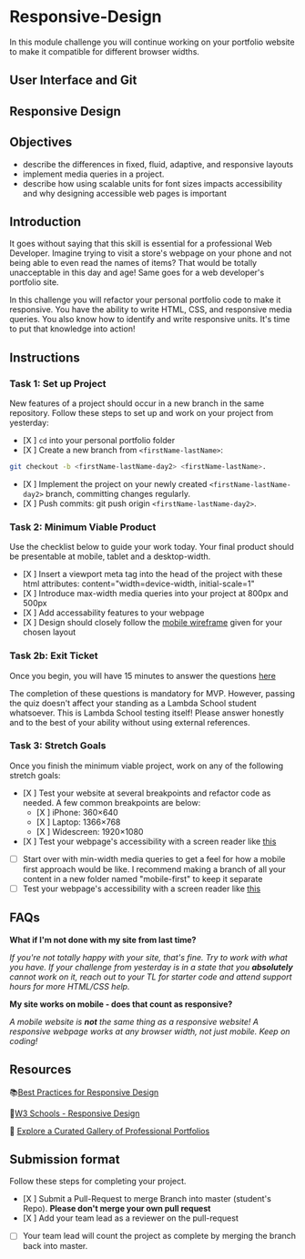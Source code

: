 # Responsive-Design

In this module challenge you will continue working on your portfolio website to make it compatible for different browser widths.

## User Interface and Git

## Responsive Design

## Objectives

- describe the differences in fixed, fluid, adaptive, and responsive layouts
- implement media queries in a project.
- describe how using scalable units for font sizes impacts accessibility and why designing accessible web pages is important

## Introduction

It goes without saying that this skill is essential for a professional Web Developer. Imagine trying to visit a store's webpage on your phone and not being able to even read the names of items? That would be totally unacceptable in this day and age! Same goes for a web developer's portfolio site.

In this challenge you will refactor your personal portfolio code to make it responsive. You have the ability to write HTML, CSS, and responsive media queries. You also know how to identify and write responsive units. It's time to put that knowledge into action!

## Instructions

### Task 1: Set up Project

New features of a project should occur in a new branch in the same repository. Follow these steps to set up and work on your project from yesterday:

- [X ] `cd` into your personal portfolio folder
- [X ] Create a new branch from `<firstName-lastName>`:

```bash
git checkout -b <firstName-lastName-day2> <firstName-lastName>.
```

- [X ] Implement the project on your newly created `<firstName-lastName-day2>` branch, committing changes regularly.
- [X ] Push commits: git push origin `<firstName-lastName-day2>`.

### Task 2: Minimum Viable Product

Use the checklist below to guide your work today. Your final product should be presentable at mobile, tablet and a desktop-width.

- [X ] Insert a viewport meta tag into the head of the project with these html attributes: content="width=device-width, initial-scale=1"
- [X ] Introduce max-width media queries into your project at 800px and 500px
- [X ] Add accessability features to your webpage
- [X ] Design should closely follow the [mobile wireframe](Wireframes/) given for your chosen layout

### Task 2b: Exit Ticket

Once you begin, you will have 15 minutes to answer the questions [here](https://app.codesignal.com/public-test/hALhPTQrbZCJtPYhn/F78eZwAGpSS3cR)

The completion of these questions is mandatory for MVP. However, passing the quiz doesn't affect your standing as a Lambda School student whatsoever. This is Lambda School testing itself! Please answer honestly and to the best of your ability without using external references.

### Task 3: Stretch Goals

Once you finish the minimum viable project, work on any of the following stretch goals:

- [X ]  Test your website at several breakpoints and refactor code as needed. A few common breakpoints are below:
  - [X ]  iPhone: 360×640
  - [X ]  Laptop: 1366×768
  - [X ]  Widescreen: 1920×1080
- [X ] Test your webpage's accessibility with a screen reader like [this](https://support.google.com/accessibility/answer/7031755?hl=en)
- [ ] Start over with min-width media queries to get a feel for how a mobile first approach would be like. I recommend making a branch of all your content in a new folder named "mobile-first" to keep it separate
- [ ] Test your webpage's accessibility with a screen reader like [this](https://support.google.com/accessibility/answer/7031755?hl=en)

## FAQs

**What if I'm not done with my site from last time?**

*If you're not totally happy with your site, that's fine. Try to work with what you have. If your challenge from yesterday is in a state that you **absolutely** cannot work on it, reach out to your TL for starter code and attend support hours for more HTML/CSS help.*

**My site works on mobile - does that count as responsive?**

*A mobile website is **not** the same thing as a responsive website! A responsive webpage works at any browser width, not just mobile. Keep on coding!*

## Resources

📚[Best Practices for Responsive Design](https://www.browserstack.com/guide/responsive-design-breakpoints)

🤝[W3 Schools - Responsive Design](https://www.w3schools.com/html/html_responsive.asp)

👀 [Explore a Curated Gallery of Professional Portfolios](https://wpamelia.com/portfolio-websites/#webdev)

## Submission format

Follow these steps for completing your project.

- [X ] Submit a Pull-Request to merge <firstName-lastName> Branch into master (student's  Repo). **Please don't merge your own pull request**
- [X ] Add your team lead as a reviewer on the pull-request
- [ ] Your team lead will count the project as complete by merging the branch back into master.

